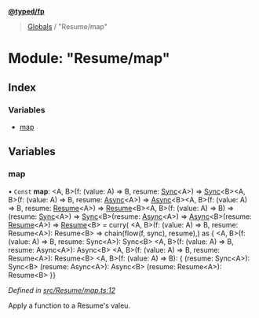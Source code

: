 **[@typed/fp](../README.md)**

> [Globals](../globals.md) / "Resume/map"

# Module: "Resume/map"

## Index

### Variables

* [map](_resume_map_.md#map)

## Variables

### map

• `Const` **map**: \<A, B>(f: (value: A) => B, resume: [Sync](../interfaces/_resume_sync_.sync.md)\<A>) => [Sync](../interfaces/_resume_sync_.sync.md)\<B>\<A, B>(f: (value: A) => B, resume: [Async](../interfaces/_resume_async_.async.md)\<A>) => [Async](../interfaces/_resume_async_.async.md)\<B>\<A, B>(f: (value: A) => B, resume: [Resume](_resume_resume_.md#resume)\<A>) => [Resume](_resume_resume_.md#resume)\<B>\<A, B>(f: (value: A) => B) => (resume: [Sync](../interfaces/_resume_sync_.sync.md)\<A>) => [Sync](../interfaces/_resume_sync_.sync.md)\<B>(resume: [Async](../interfaces/_resume_async_.async.md)\<A>) => [Async](../interfaces/_resume_async_.async.md)\<B>(resume: [Resume](_resume_resume_.md#resume)\<A>) => [Resume](_resume_resume_.md#resume)\<B> = curry( \<A, B>(f: (value: A) => B, resume: Resume\<A>): Resume\<B> => chain(flow(f, sync), resume),) as { \<A, B>(f: (value: A) => B, resume: Sync\<A>): Sync\<B> \<A, B>(f: (value: A) => B, resume: Async\<A>): Async\<B> \<A, B>(f: (value: A) => B, resume: Resume\<A>): Resume\<B> \<A, B>(f: (value: A) => B): { (resume: Sync\<A>): Sync\<B> (resume: Async\<A>): Async\<B> (resume: Resume\<A>): Resume\<B> }}

*Defined in [src/Resume/map.ts:12](https://github.com/TylorS/typed-fp/blob/f129829/src/Resume/map.ts#L12)*

Apply a function to a Resume's valeu.
